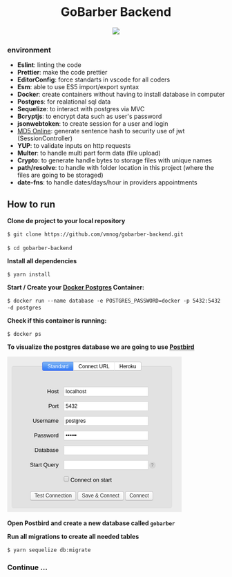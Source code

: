 <h1 align="center">GoBarber Backend</h1>
<p align="center">
<img src="https://skylab.rocketseat.com.br/api/files/1579617211528.svg">
</p>

### environment

- <b>Eslint</b>: linting the code
- <b>Prettier</b>: make the code prettier
- <b>EditorConfig</b>: force standarts in vscode for all coders
- <b>Esm</b>: able to use ES5 import/export syntax
- <b>Docker</b>: create containers without having to install database in computer
- <b>Postgres</b>: for realational sql data
- <b>Sequelize</b>: to interact with postgres via MVC
- <b>Bcryptjs</b>: to encrypt data such as user's password
- <b>jsonwebtoken</b>: to create session for a user and login
- <a href="https://www.md5online.org/">MD5 Online</a>: generate sentence hash to security use of jwt (SessionController)
- <b>YUP</b>: to validate inputs on http requests
- <b>Multer</b>: to handle multi part form data (file upload)
- <b>Crypto</b>: to generate handle bytes to storage files with unique names
- <b>path/resolve</b>: to handle with folder location in this project (where the files are going to be storaged)
- <b>date-fns</b>: to handle dates/days/hour in providers appointments

## How to run

<b> Clone de project to your local repository </b>

```
$ git clone https://github.com/vmnog/gobarber-backend.git

$ cd gobarber-backend

```

<b> Install all dependencies </b>

```
$ yarn install
```

<b>Start / Create your <a href="https://hub.docker.com/_/postgres">Docker Postgres</a> Container:</b>

```
$ docker run --name database -e POSTGRES_PASSWORD=docker -p 5432:5432 -d postgres
```

<b>Check if this container is running:</b>

```
$ docker ps
```

<b>To visualize the postgres database we are going to use <a href="https://www.electronjs.org/apps/postbird">Postbird</a> </b>

![](assets/postbird_login.png)

<b>Open Postbird and create a new database called `gobarber` </b>

<b>Run all migrations to create all needed tables</b>

```
$ yarn sequelize db:migrate
```

### Continue ...

